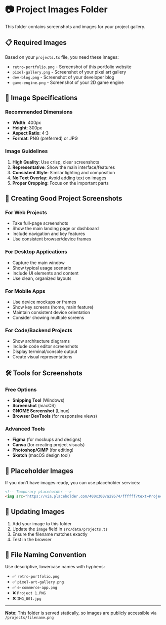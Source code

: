 # 📷 Project Images Folder

This folder contains screenshots and images for your project gallery.

## 📋 Required Images

Based on your `projects.ts` file, you need these images:

- `retro-portfolio.png` - Screenshot of this portfolio website
- `pixel-gallery.png` - Screenshot of your pixel art gallery
- `dev-blog.png` - Screenshot of your developer blog
- `game-engine.png` - Screenshot of your 2D game engine

## 📐 Image Specifications

### Recommended Dimensions
- **Width**: 400px
- **Height**: 300px
- **Aspect Ratio**: 4:3
- **Format**: PNG (preferred) or JPG

### Image Guidelines
1. **High Quality**: Use crisp, clear screenshots
2. **Representative**: Show the main interface/features
3. **Consistent Style**: Similar lighting and composition
4. **No Text Overlay**: Avoid adding text on images
5. **Proper Cropping**: Focus on the important parts

## 🎨 Creating Good Project Screenshots

### For Web Projects
- Take full-page screenshots
- Show the main landing page or dashboard
- Include navigation and key features
- Use consistent browser/device frames

### For Desktop Applications
- Capture the main window
- Show typical usage scenario
- Include UI elements and content
- Use clean, organized layouts

### For Mobile Apps
- Use device mockups or frames
- Show key screens (home, main feature)
- Maintain consistent device orientation
- Consider showing multiple screens

### For Code/Backend Projects
- Show architecture diagrams
- Include code editor screenshots
- Display terminal/console output
- Create visual representations

## 🛠️ Tools for Screenshots

### Free Options
- **Snipping Tool** (Windows)
- **Screenshot** (macOS)
- **GNOME Screenshot** (Linux)
- **Browser DevTools** (for responsive views)

### Advanced Tools
- **Figma** (for mockups and designs)
- **Canva** (for creating project visuals)
- **Photoshop/GIMP** (for editing)
- **Sketch** (macOS design tool)

## 📱 Placeholder Images

If you don't have images ready, you can use placeholder services:

```html
<!-- Temporary placeholder -->
<img src="https://via.placeholder.com/400x300/a29574/ffffff?text=Project+Name" />
```

## 🔄 Updating Images

1. Add your image to this folder
2. Update the `image` field in `src/data/projects.ts`
3. Ensure the filename matches exactly
4. Test in the browser

## 📂 File Naming Convention

Use descriptive, lowercase names with hyphens:
- ✅ `retro-portfolio.png`
- ✅ `pixel-art-gallery.png`
- ✅ `e-commerce-app.png`
- ❌ `Project 1.PNG`
- ❌ `IMG_001.jpg`

---

**Note**: This folder is served statically, so images are publicly accessible via `/projects/filename.png`